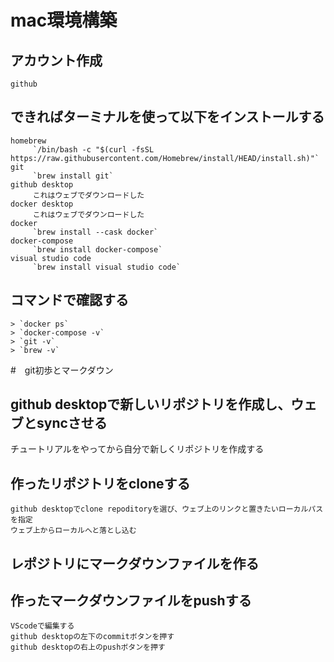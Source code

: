 # mac環境構築

## アカウント作成
    github

## できればターミナルを使って以下をインストールする
    homebrew  
         `/bin/bash -c "$(curl -fsSL https://raw.githubusercontent.com/Homebrew/install/HEAD/install.sh)"`   
    git  
         `brew install git`    
    github desktop   
         これはウェブでダウンロードした    
    docker desktop  
         これはウェブでダウンロードした  
    docker  
         `brew install --cask docker`
    docker-compose  
         `brew install docker-compose`  
    visual studio code  
         `brew install visual studio code`  

## コマンドで確認する  
    > `docker ps`  
    > `docker-compose -v`  
    > `git -v`  
    > `brew -v`  

#　git初歩とマークダウン  
## github desktopで新しいリポジトリを作成し、ウェブとsyncさせる　　
チュートリアルをやってから自分で新しくリポジトリを作成する  
## 作ったリポジトリをcloneする
    github desktopでclone repoditoryを選び、ウェブ上のリンクと置きたいローカルパスを指定  
    ウェブ上からローカルへと落とし込む  
## レポジトリにマークダウンファイルを作る
## 作ったマークダウンファイルをpushする
    VScodeで編集する
    github desktopの左下のcommitボタンを押す
    github desktopの右上のpushボタンを押す
    
